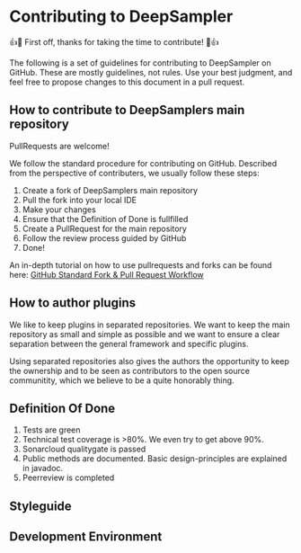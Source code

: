 # Contributing to DeepSampler

👍🎉 First off, thanks for taking the time to contribute! 🎉👍

The following is a set of guidelines for contributing to DeepSampler on GitHub. These are mostly guidelines, not rules. Use your best judgment, 
and feel free to propose changes to this document in a pull request.

## How to contribute to DeepSamplers main repository
PullRequests are welcome!

We follow the standard procedure for contributing on GitHub. Described from the perspective of contributers, we usually follow these steps:
1. Create a fork of DeepSamplers main repository
1. Pull the fork into your local IDE
1. Make your changes
1. Ensure that the Definition of Done is fullfilled
1. Create a PullRequest for the main repository
1. Follow the review process guided by GitHub
1. Done!

An in-depth tutorial on how to use pullrequests and forks can be found here: [GitHub Standard Fork & Pull Request Workflow](https://gist.github.com/Chaser324/ce0505fbed06b947d962)

## How to author plugins
We like to keep plugins in separated repositories. We want to keep the main repository as small and simple as possible and we want to ensure a clear separation between the 
general framework and specific plugins. 

Using separated repositories also gives the authors the opportunity to keep the ownership and to be seen as contributors to the open source communitity, which we believe to 
be a quite honorably thing.  

## Definition Of Done
1. Tests are green
1. Technical test coverage is >80%. We even try to get above 90%.
1. Sonarcloud qualitygate is passed
1. Public methods are documented. Basic design-principles are explained in javadoc. 
1. Peerreview is completed

## Styleguide

## Development Environment
